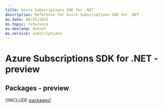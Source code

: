 ```yaml
---
title: Azure Subscriptions SDK for .NET
description: Reference for Azure Subscriptions SDK for .NET
ms.date: 08/26/2025
ms.topic: reference
ms.devlang: dotnet
ms.service: subscriptions
---
```

# Azure Subscriptions SDK for .NET - preview
## Packages - preview
[!INCLUDE [packages](subscriptions-index.md)]